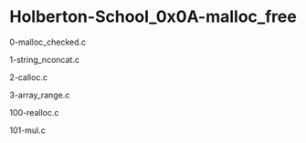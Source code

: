 # Holberton-School_0x0A-malloc_free

0-malloc_checked.c

1-string_nconcat.c

2-calloc.c

3-array_range.c

100-realloc.c

101-mul.c
